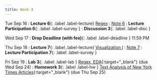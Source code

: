 ```yaml
---
title: Week 4
---
```


Tue Sep 16
: **Lecture 6**{: .label .label-lecture} [Regex](_lectures/lec06)
    : [Note 6](https://ds100.org/course-notes/regex/regex.html)
: **Lecture Participation 6**{: .label .label-survey } 
: **Discussion 3**{: .label .label-disc } 

Wed Sep 17
: **Drop Deadline (with fee)**{: .label .label-deadline } 11:59 PM

Thu Sep 18
: **Lecture 7**{: .label .label-lecture} [Visualization I](_lectures/lec07)
    : [Note 7](https://ds100.org/course-notes/visualization_1/visualization_1.html)
: **Lecture Participation 7**{: .label .label-survey } 

Fri Sep 19
: **Lab 3**{: .label .label-lab } [Regex, EDA](https://data100.datahub.berkeley.edu/){:target="_blank"} (due Wed Sep 24)
: **Homework 3**{: .label .label-hw } [Text Analysis of New York Times Articles](https://data100.datahub.berkeley.edu/){:target="_blank"} (due Thu Sep 25)
